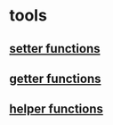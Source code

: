 # tools

## [setter functions](./setter.md)

## [getter functions](./getter.md)

## [helper functions](./helper.md)